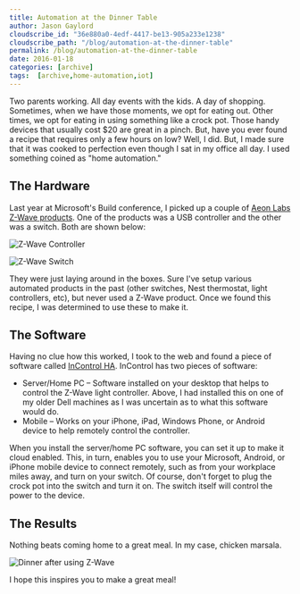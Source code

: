 ```yaml
---
title: Automation at the Dinner Table
author: Jason Gaylord
cloudscribe_id: "36e880a0-4edf-4417-be13-905a233e1238"
cloudscribe_path: "/blog/automation-at-the-dinner-table"
permalink: /blog/automation-at-the-dinner-table
date: 2016-01-18
categories: [archive]
tags:  [archive,home-automation,iot]
---
```


Two parents working. All day events with the kids. A day of shopping. Sometimes, when we have those moments, we opt for eating out. Other times, we opt for eating in using something like a crock pot. Those handy devices that usually cost $20 are great in a pinch. But, have you ever found a recipe that requires only a few hours on low? Well, I did. But, I made sure that it was cooked to perfection even though I sat in my office all day. I used something coined as "home automation."

## The Hardware
Last year at Microsoft's Build conference, I picked up a couple of [Aeon Labs Z-Wave products](http://jasong.us/1PCcvbL). One of the products was a USB controller and the other was a switch. Both are shown below:

![Z-Wave Controller](https://cdn.jasongaylord.com/images/2016/01/18/zwavecontroller.jpg "Z-Wave Controller")

![Z-Wave Switch](https://cdn.jasongaylord.com/images/2016/01/18/zwaveswitch.jpg "Z-Wave Switch")

They were just laying around in the boxes. Sure I've setup various automated products in the past (other switches, Nest thermostat, light controllers, etc), but never used a Z-Wave product. Once we found this recipe, I was determined to use these to make it.

## The Software
Having no clue how this worked, I took to the web and found a piece of software called [InControl HA](http://jasong.us/1PCcEMo). InControl has two pieces of software:

- Server/Home PC – Software installed on your desktop that helps to control the Z-Wave light controller. Above, I had installed this on one of my older Dell machines as I was uncertain as to what this software would do. 
- Mobile – Works on your iPhone, iPad, Windows Phone, or Android device to help remotely control the controller. 

When you install the server/home PC software, you can set it up to make it cloud enabled. This, in turn, enables you to use your Microsoft, Android, or iPhone mobile device to connect remotely, such as from your workplace miles away, and turn on your switch. Of course, don't forget to plug the crock pot into the switch and turn it on. The switch itself will control the power to the device.

## The Results
Nothing beats coming home to a great meal. In my case, chicken marsala.

![Dinner after using Z-Wave](https://cdn.jasongaylord.com/images/2016/01/18/dinner.jpg "Dinner after using Z-Wave")

I hope this inspires you to make a great meal!